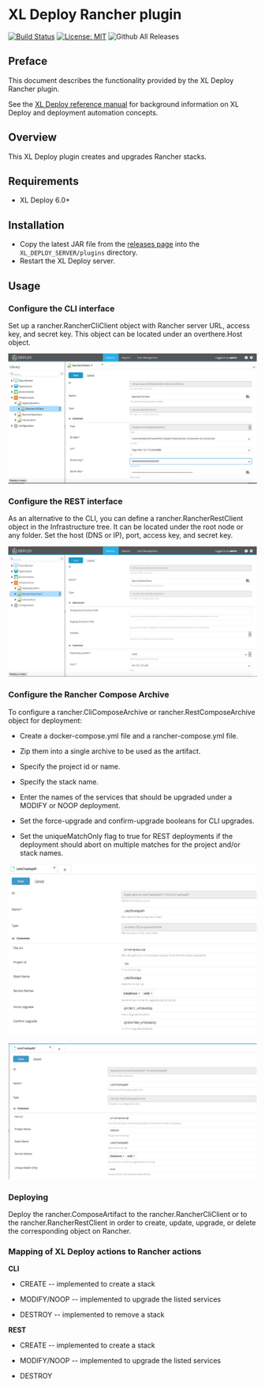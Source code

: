 # XL Deploy Rancher plugin

[![Build Status][xld-rancher-plugin-travis-image]][xld-rancher-plugin-travis-url]
[![License: MIT][xld-rancher-plugin-license-image]][xld-rancher-plugin-license-url]
![Github All Releases][xld-rancher-plugin-downloads-image]

[xld-rancher-plugin-travis-image]: https://travis-ci.org/xebialabs-community/xld-rancher-plugin.svg?branch=master
[xld-rancher-plugin-travis-url]: https://travis-ci.org/xebialabs-community/xld-rancher-plugin
[xld-rancher-plugin-license-image]: https://img.shields.io/badge/License-MIT-yellow.svg
[xld-rancher-plugin-license-url]: https://opensource.org/licenses/MIT
[xld-rancher-plugin-downloads-image]: https://img.shields.io/github/downloads/xebialabs-community/xld-rancher-plugin/total.svg

## Preface

This document describes the functionality provided by the XL Deploy Rancher plugin.

See the [XL Deploy reference manual](https://docs.xebialabs.com/xl-deploy) for background information on XL Deploy and deployment automation concepts.  

## Overview

This XL Deploy plugin creates and upgrades Rancher stacks.

## Requirements

* XL Deploy 6.0+

## Installation

* Copy the latest JAR file from the [releases page](https://github.com/xebialabs-community/xld-rancher-plugin/releases) into the `XL_DEPLOY_SERVER/plugins` directory.
* Restart the XL Deploy server.


## Usage

### Configure the CLI interface ###

Set up a rancher.RancherCliClient object with Rancher server URL, access key, and secret key.  This object can be located under an overthere.Host object.

![Screenshot of RancherCliClient](images/RancherCliClient.png)

### Configure the REST interface ###

As an alternative to the CLI, you can define a rancher.RancherRestClient object in the Infrastructure tree.  It can be located under the root node or any folder.  Set the host (DNS or IP), port, access key, and secret key.

![Screenshot of RancherRestClient](images/RancherRestClient.png)

### Configure the Rancher Compose Archive

To configure a rancher.CliComposeArchive or rancher.RestComposeArchive object for deployment:

* Create a docker-compose.yml file and a rancher-compose.yml file.  

* Zip them into a single archive to be used as the artifact.

* Specify the project id or name.

* Specify the stack name. 

* Enter the names of the services that should be upgraded under a MODIFY or NOOP deployment.

* Set the force-upgrade and confirm-upgrade booleans for CLI upgrades.

* Set the uniqueMatchOnly flag to true for REST deployments if the deployment should abort on multiple matches for the project and/or stack names.

![Screenshot of CLI Compose Archive](images/CliComposeArchive.png)

![Screenshot of REST Compose Archive](images/RestComposeArchive.png)

### Deploying ###

Deploy the rancher.ComposeArtifact to the rancher.RancherCliClient or to the rancher.RancherRestClient in order to create, update, upgrade, or delete the corresponding object on Rancher.

### Mapping of XL Deploy actions to Rancher actions #####

**CLI**

* CREATE -- implemented to create a stack

* MODIFY/NOOP -- implemented to upgrade the listed services

* DESTROY -- implemented to remove a stack

**REST**

* CREATE -- implemented to create a stack

* MODIFY/NOOP -- implemented to upgrade the listed services

* DESTROY

